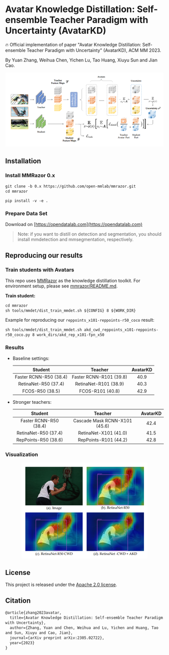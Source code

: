 # Avatar Knowledge Distillation: Self-ensemble Teacher Paradigm with Uncertainty (AvatarKD)

:fire: Official implementation of paper "Avatar Knowledge Distillation: Self-ensemble Teacher Paradigm with Uncertainty" (AvatarKD), ACM MM 2023.

By Yuan Zhang, Weihua Chen, Yichen Lu, Tao Huang, Xiuyu Sun and Jian Cao.

<p align='center'>
<img src='./assests/arch.png' alt='mask' width='700px'>
</p>

## Installation  

### Install MMRazor 0.x

```shell
git clone -b 0.x https://github.com/open-mmlab/mmrazor.git
cd mmrazor
```

```shell
pip install -v -e .
```

### Prepare Data Set

Download on [https://opendatalab.com](https://opendatalab.com)

> Note: if you want to distill on detection and segmentation, you should install mmdetection and mmsegmentation, respectively.
>

## Reproducing our results

### Train students with Avatars

This repo uses [MMRazor](https://github.com/open-mmlab/mmrazor) as the knowledge distillation toolkit. For environment setup, please see [mmrazor/README.md](mmrazor/README.md).

**Train student:**  

```shell
cd mmrazor
sh tools/mmdet/dist_train_mmdet.sh ${CONFIG} 8 ${WORK_DIR}
```

Example for reproducing our `reppoints_x101-reppoints-r50_coco` result:

```shell
sh tools/mmdet/dist_train_mmdet.sh akd_cwd_reppoints_x101-reppoints-r50_coco.py 8 work_dirs/akd_rep_x101-fpn_x50
```


### Results  

* Baseline settings:  

  |        Student         |         Teacher         | AvatarKD |
  | :--------------------: | :---------------------: | :------: |
  | Faster RCNN-R50 (38.4) | Faster RCNN-R101 (39.8) |   40.9   |
  |  RetinaNet-R50 (37.4)  |  RetinaNet-R101 (38.9)  |   40.3   |
  |    FCOS-R50 (38.5)     |    FCOS-R101 (40.8)     |   42.9   |

* Stronger teachers:

  |        Student         |            Teacher            | AvatarKD |
  | :--------------------: | :---------------------------: | :------: |
  | Faster RCNN-R50 (38.4) | Cascade Mask RCNN-X101 (45.6) |   42.4   |
  |  RetinaNet-R50 (37.4)  |     RetinaNet-X101 (41.0)     |   41.5   |
  |  RepPoints-R50 (38.6)  |     RepPoints-R101 (44.2)     |   42.8   |

### Visualization

<p align='center'>
<img src='./assests/vis.png' alt='mask' width='400px'>
</p>

## License  

This project is released under the [Apache 2.0 license](LICENSE).

## Citation  

```
@article{zhang2023avatar,
  title={Avatar Knowledge Distillation: Self-ensemble Teacher Paradigm with Uncertainty},
  author={Zhang, Yuan and Chen, Weihua and Lu, Yichen and Huang, Tao and Sun, Xiuyu and Cao, Jian},
  journal={arXiv preprint arXiv:2305.02722},
  year={2023}
}
```